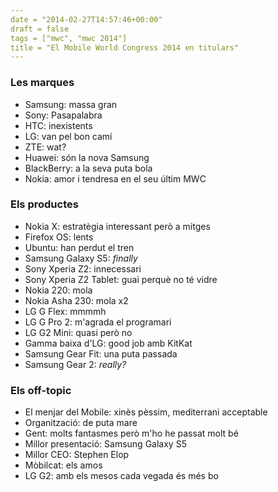 ```yaml
---
date = "2014-02-27T14:57:46+00:00"
draft = false
tags = ["mwc", "mwc 2014"]
title = "El Mobile World Congress 2014 en titulars"
---
```

### Les marques

- Samsung: massa gran
- Sony: Pasapalabra
- HTC: inexistents
- LG: van pel bon camí
- ZTE: wat?
- Huawei: són la nova Samsung
- BlackBerry: a la seva puta bola
- Nokia: amor i tendresa en el seu últim MWC

### Els productes

- Nokia X: estratègia interessant però a mitges
- Firefox OS: lents
- Ubuntu: han perdut el tren
- Samsung Galaxy S5: *finally*
- Sony Xperia Z2: innecessari
- Sony Xperia Z2 Tablet: guai perquè no té vidre
- Nokia 220: mola
- Nokia Asha 230: mola x2
- LG G Flex: mmmmh
- LG G Pro 2: m'agrada el programari
- LG G2 Mini: quasi però no
- Gamma baixa d'LG: good job amb KitKat
- Samsung Gear Fit: una puta passada
- Samsung Gear 2: *really?*

### Els off-topic

- El menjar del Mobile: xinès pèssim, mediterrani acceptable
- Organització: de puta mare
- Gent: molts fantasmes però m'ho he passat molt bé
- Millor presentació: Samsung Galaxy S5
- Millor CEO: Stephen Elop
- Mòbilcat: els amos
- LG G2: amb els mesos cada vegada és més bo